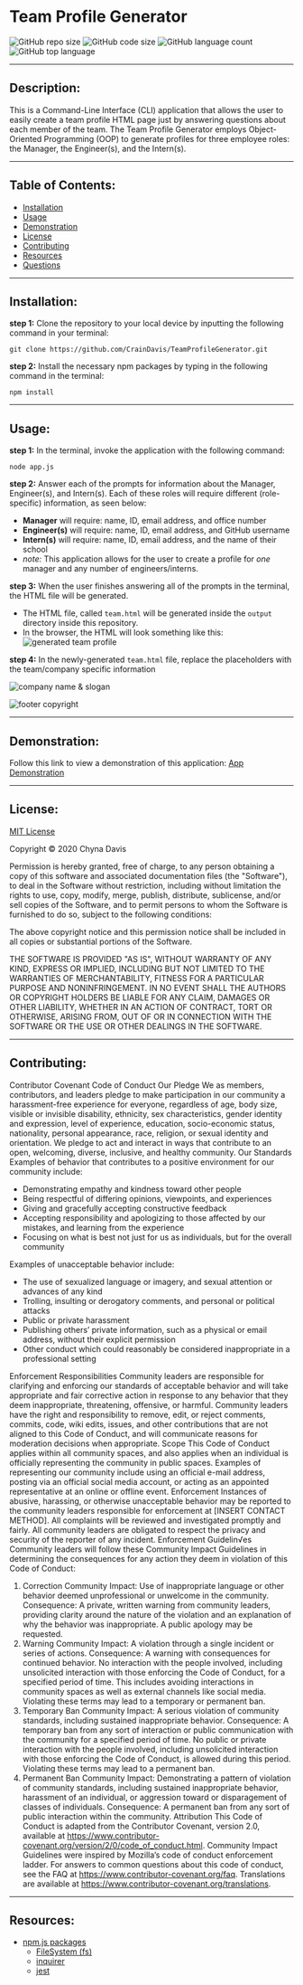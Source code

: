# Team Profile Generator
  ![GitHub repo size](https://img.shields.io/github/repo-size/CrainDavis/TeamProfileGenerator?style=for-the-badge) ![GitHub code size](https://img.shields.io/github/languages/code-size/CrainDavis/TeamProfileGenerator?color=gold&style=for-the-badge) ![GitHub language count](https://img.shields.io/github/languages/count/CrainDavis/TeamProfileGenerator?color=green&style=for-the-badge) ![GitHub top language](https://img.shields.io/github/languages/top/CrainDavis/TeamProfileGenerator?color=red&style=for-the-badge)

---

## Description:
This is a Command-Line Interface (CLI) application that allows the user to easily create a team profile HTML page just by answering questions about each member of the team. The Team Profile Generator employs Object-Oriented Programming (OOP) to generate profiles for three employee roles: the Manager, the Engineer(s), and the Intern(s).

---

## Table of Contents:
* [Installation](#installation)
* [Usage](#usage)
* [Demonstration](#demonstration)
* [License](#license)
* [Contributing](#contributing)
* [Resources](#resources)
* [Questions](#questions)

---

## Installation:
__step 1:__ Clone the repository to your local device by inputting the following command in your terminal:
```
git clone https://github.com/CrainDavis/TeamProfileGenerator.git
```
__step 2:__ Install the necessary npm packages by typing in the following command in the terminal:
```
npm install
```

---

## Usage:
__step 1:__ In the terminal, invoke the application with the following command:
```
node app.js
```
__step 2:__ Answer each of the prompts for information about the Manager, Engineer(s), and Intern(s). Each of these roles will require different (role-specific) information, as seen below:
* __Manager__ will require: name, ID, email address, and office number
* __Engineer(s)__ will require: name, ID, email address, and GitHub username
* __Intern(s)__ will require: name, ID, email address, and the name of their school 
* _note:_ This application allows for the user to create a profile for _one_ manager and any number of engineers/interns.

__step 3:__ When the user finishes answering all of the prompts in the terminal, the HTML file will be generated.
* The HTML file, called `team.html` will be generated inside the `output` directory inside this repository.
* In the browser, the HTML will look something like this:
![generated team profile](/images/app-image.png)

__step 4:__ In the newly-generated `team.html` file, replace the placeholders with the team/company specific information

![company name & slogan](/images/page-header.png)

![footer copyright](/images/page-footer.png)

---

## Demonstration:
Follow this link to view a demonstration of this application:
[App Demonstration](https://drive.google.com/file/d/19qsnGoQqNTup9rRk1v3O9O9P-oC_C5Id/view?usp=sharing)

---

## License:
[MIT License](https://opensource.org/licenses/MIT)

Copyright © 2020 Chyna Davis

Permission is hereby granted, free of charge, to any person obtaining a copy
of this software and associated documentation files (the "Software"), to deal
in the Software without restriction, including without limitation the rights
to use, copy, modify, merge, publish, distribute, sublicense, and/or sell
copies of the Software, and to permit persons to whom the Software is
furnished to do so, subject to the following conditions:

The above copyright notice and this permission notice shall be included in all
copies or substantial portions of the Software.

THE SOFTWARE IS PROVIDED "AS IS", WITHOUT WARRANTY OF ANY KIND, EXPRESS OR
IMPLIED, INCLUDING BUT NOT LIMITED TO THE WARRANTIES OF MERCHANTABILITY,
FITNESS FOR A PARTICULAR PURPOSE AND NONINFRINGEMENT. IN NO EVENT SHALL THE
AUTHORS OR COPYRIGHT HOLDERS BE LIABLE FOR ANY CLAIM, DAMAGES OR OTHER
LIABILITY, WHETHER IN AN ACTION OF CONTRACT, TORT OR OTHERWISE, ARISING FROM,
OUT OF OR IN CONNECTION WITH THE SOFTWARE OR THE USE OR OTHER DEALINGS IN THE
SOFTWARE.

---

## Contributing:
Contributor Covenant Code of Conduct
Our Pledge
We as members, contributors, and leaders pledge to make participation in our
community a harassment-free experience for everyone, regardless of age, body
size, visible or invisible disability, ethnicity, sex characteristics, gender
identity and expression, level of experience, education, socio-economic status,
nationality, personal appearance, race, religion, or sexual identity
and orientation.
We pledge to act and interact in ways that contribute to an open, welcoming,
diverse, inclusive, and healthy community.
Our Standards
Examples of behavior that contributes to a positive environment for our
community include:

* Demonstrating empathy and kindness toward other people
* Being respectful of differing opinions, viewpoints, and experiences
* Giving and gracefully accepting constructive feedback
* Accepting responsibility and apologizing to those affected by our mistakes,
and learning from the experience
* Focusing on what is best not just for us as individuals, but for the
overall community

Examples of unacceptable behavior include:

* The use of sexualized language or imagery, and sexual attention or
advances of any kind
* Trolling, insulting or derogatory comments, and personal or political attacks
* Public or private harassment
* Publishing others’ private information, such as a physical or email
address, without their explicit permission
* Other conduct which could reasonably be considered inappropriate in a
professional setting

Enforcement Responsibilities
Community leaders are responsible for clarifying and enforcing our standards of
acceptable behavior and will take appropriate and fair corrective action in
response to any behavior that they deem inappropriate, threatening, offensive,
or harmful.
Community leaders have the right and responsibility to remove, edit, or reject
comments, commits, code, wiki edits, issues, and other contributions that are
not aligned to this Code of Conduct, and will communicate reasons for moderation
decisions when appropriate.
Scope
This Code of Conduct applies within all community spaces, and also applies when
an individual is officially representing the community in public spaces.
Examples of representing our community include using an official e-mail address,
posting via an official social media account, or acting as an appointed
representative at an online or offline event.
Enforcement
Instances of abusive, harassing, or otherwise unacceptable behavior may be
reported to the community leaders responsible for enforcement at
[INSERT CONTACT METHOD].
All complaints will be reviewed and investigated promptly and fairly.
All community leaders are obligated to respect the privacy and security of the
reporter of any incident.
Enforcement Guidelin√es
Community leaders will follow these Community Impact Guidelines in determining
the consequences for any action they deem in violation of this Code of Conduct:
1. Correction
Community Impact: Use of inappropriate language or other behavior deemed
unprofessional or unwelcome in the community.
Consequence: A private, written warning from community leaders, providing
clarity around the nature of the violation and an explanation of why the
behavior was inappropriate. A public apology may be requested.
2. Warning
Community Impact: A violation through a single incident or series
of actions.
Consequence: A warning with consequences for continued behavior. No
interaction with the people involved, including unsolicited interaction with
those enforcing the Code of Conduct, for a specified period of time. This
includes avoiding interactions in community spaces as well as external channels
like social media. Violating these terms may lead to a temporary or
permanent ban.
3. Temporary Ban
Community Impact: A serious violation of community standards, including
sustained inappropriate behavior.
Consequence: A temporary ban from any sort of interaction or public
communication with the community for a specified period of time. No public or
private interaction with the people involved, including unsolicited interaction
with those enforcing the Code of Conduct, is allowed during this period.
Violating these terms may lead to a permanent ban.
4. Permanent Ban
Community Impact: Demonstrating a pattern of violation of community
standards, including sustained inappropriate behavior,  harassment of an
individual, or aggression toward or disparagement of classes of individuals.
Consequence: A permanent ban from any sort of public interaction within
the community.
Attribution
This Code of Conduct is adapted from the Contributor Covenant,
version 2.0, available at
https://www.contributor-covenant.org/version/2/0/code_of_conduct.html.
Community Impact Guidelines were inspired by Mozilla’s code of conduct
enforcement ladder.
For answers to common questions about this code of conduct, see the FAQ at
https://www.contributor-covenant.org/faq. Translations are available at
https://www.contributor-covenant.org/translations.

---

## Resources:
* [npm.js packages](https://www.npmjs.com/)
  * [FileSystem (fs)](https://www.npmjs.com/package/fs)
  * [inquirer](https://www.npmjs.com/package/inquirer)
  * [jest](https://www.npmjs.com/package/jest)
